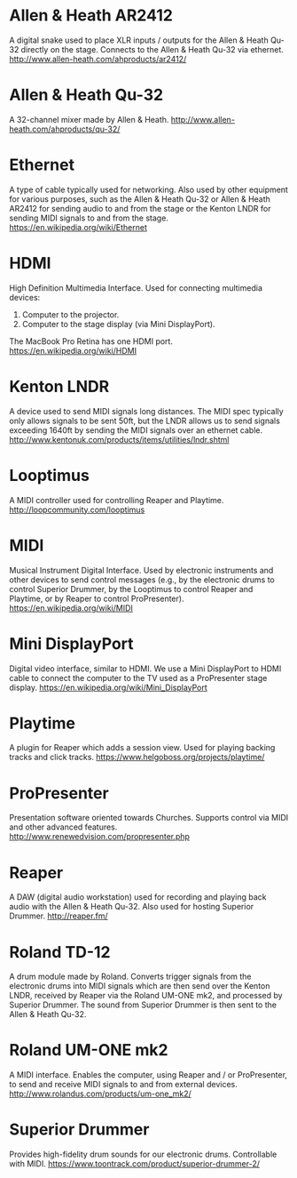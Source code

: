 # Allen & Heath AR2412

A digital snake used to place XLR inputs / outputs for the Allen & Heath Qu-32 directly on the stage. Connects to the Allen & Heath Qu-32 via ethernet. http://www.allen-heath.com/ahproducts/ar2412/

# Allen & Heath Qu-32

A 32-channel mixer made by Allen & Heath. http://www.allen-heath.com/ahproducts/qu-32/

# Ethernet

A type of cable typically used for networking. Also used by other equipment for various purposes, such as the Allen & Heath Qu-32 or Allen & Heath AR2412 for sending audio to and from the stage or the Kenton LNDR for sending MIDI signals to and from the stage. https://en.wikipedia.org/wiki/Ethernet

# HDMI

High Definition Multimedia Interface. Used for connecting multimedia devices:

1. Computer to the projector.
1. Computer to the stage display (via Mini DisplayPort).

The MacBook Pro Retina has one HDMI port. https://en.wikipedia.org/wiki/HDMI

# Kenton LNDR

A device used to send MIDI signals long distances. The MIDI spec typically only allows signals to be sent 50ft, but the LNDR allows us to send signals exceeding 1640ft by sending the MIDI signals over an ethernet cable. http://www.kentonuk.com/products/items/utilities/lndr.shtml

# Looptimus

A MIDI controller used for controlling Reaper and Playtime. http://loopcommunity.com/looptimus

# MIDI

Musical Instrument Digital Interface. Used by electronic instruments and other devices to send control messages (e.g., by the electronic drums to control Superior Drummer, by the Looptimus to control Reaper and Playtime, or by Reaper to control ProPresenter). https://en.wikipedia.org/wiki/MIDI

# Mini DisplayPort

Digital video interface, similar to HDMI. We use a Mini DisplayPort to HDMI cable to connect the computer to the TV used as a ProPresenter stage display. https://en.wikipedia.org/wiki/Mini_DisplayPort

# Playtime

A plugin for Reaper which adds a session view. Used for playing backing tracks and click tracks. https://www.helgoboss.org/projects/playtime/

# ProPresenter

Presentation software oriented towards Churches. Supports control via MIDI and other advanced features. http://www.renewedvision.com/propresenter.php

# Reaper

A DAW (digital audio workstation) used for recording and playing back audio with the Allen & Heath Qu-32. Also used for hosting Superior Drummer. http://reaper.fm/

# Roland TD-12

A drum module made by Roland. Converts trigger signals from the electronic drums into MIDI signals which are then send over the Kenton LNDR, received by Reaper via the Roland UM-ONE mk2, and processed by Superior Drummer. The sound from Superior Drummer is then sent to the Allen & Heath Qu-32.

# Roland UM-ONE mk2

A MIDI interface. Enables the computer, using Reaper and / or ProPresenter, to send and receive MIDI signals to and from external devices. http://www.rolandus.com/products/um-one_mk2/

# Superior Drummer

Provides high-fidelity drum sounds for our electronic drums. Controllable with MIDI. https://www.toontrack.com/product/superior-drummer-2/

